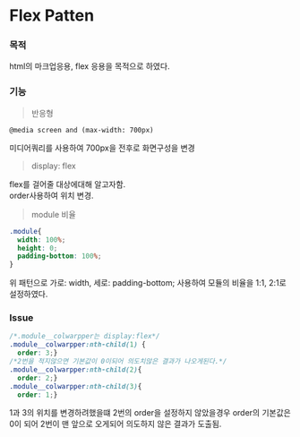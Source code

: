 # Flex Patten  

### 목적  

html의 마크업응용, flex 응용을 목적으로 하였다.  

### 기능  

> 반응형  

```  
@media screen and (max-width: 700px)
```  
미디어쿼리를 사용하여 700px을 전후로 화면구성을 변경  

> display: flex  

flex를 걸어줄 대상에대해 알고자함.  
order사용하여 위치 변경.


> module 비율  

```css
.module{
  width: 100%;
  height: 0;
  padding-bottom: 100%;
}
```  
위 패턴으로 가로: width, 세로: padding-bottom; 사용하여 모듈의 비율을 1:1, 2:1로 설정하였다.  



### Issue

```css  
/*.module__colwarpper는 display:flex*/
.module__colwarpper:nth-child(1) {
  order: 3;}
/*2번을 적지않으면 기본값이 0이되어 의도치않은 결과가 나오게된다.*/
.module__colwarpper:nth-child(2){
  order: 2;}
.module__colwarpper:nth-child(3){
  order: 1;}

```  

1과 3의 위치를 변경하려했을떄 2번의 order을 설정하지 않았을경우
order의 기본값은 0이 되어 2번이 맨 앞으로 오게되어 의도하지 않은 결과가 도출됨.  
